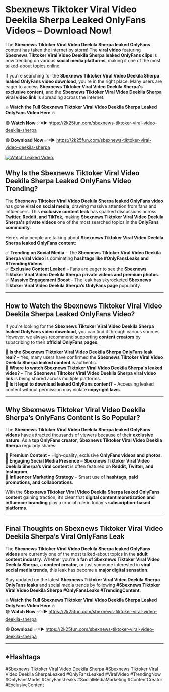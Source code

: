 # Sbexnews Tiktoker Viral Video Deekila Sherpa Leaked OnlyFans Videos – Download Now!

The **Sbexnews Tiktoker Viral Video Deekila Sherpa leaked OnlyFans** content has taken the internet by storm! The **viral video** featuring **Sbexnews Tiktoker Viral Video Deekila Sherpa leaked OnlyFans clips** is now trending on various **social media platforms**, making it one of the most talked-about topics online.  

If you're searching for the **Sbexnews Tiktoker Viral Video Deekila Sherpa leaked OnlyFans video download**, you’re in the right place. Many users are eager to access **Sbexnews Tiktoker Viral Video Deekila Sherpa's exclusive content**, and the **Sbexnews Tiktoker Viral Video Deekila Sherpa viral video link** is spreading across the internet.  

🔥 **Watch the Full Sbexnews Tiktoker Viral Video Deekila Sherpa Leaked OnlyFans Video Here** 🔥  

🟢 **Watch Now** ✅=► https://2k25fun.com/sbexnews-tiktoker-viral-video-deekila-sherpa

🟢 **Download Now** ✅=► https://2k25fun.com/sbexnews-tiktoker-viral-video-deekila-sherpa

[![Watch Leaked Video.](https://miro.medium.com/v2/resize:fit:828/format:webp/1*cilzJN44JGOrTw9NJCrNHA.gif "Watch Leaked Video")](https://2k25fun.com/sbexnews-tiktoker-viral-video-deekila-sherpa)

## **Why Is the Sbexnews Tiktoker Viral Video Deekila Sherpa Leaked OnlyFans Video Trending?**  

The **Sbexnews Tiktoker Viral Video Deekila Sherpa leaked OnlyFans video** has gone **viral on social media**, drawing massive attention from fans and influencers. This **exclusive content leak** has sparked discussions across **Twitter, Reddit, and TikTok**, making **Sbexnews Tiktoker Viral Video Deekila Sherpa's private videos** one of the most searched topics in the **OnlyFans community**.  

Here’s why people are talking about **Sbexnews Tiktoker Viral Video Deekila Sherpa leaked OnlyFans content**:  

✅ **Trending on Social Media** – The **Sbexnews Tiktoker Viral Video Deekila Sherpa viral video** is dominating **hashtags like #OnlyFansLeaks and #TrendingVideos**.  
✅ **Exclusive Content Leaked** – Fans are eager to see the **Sbexnews Tiktoker Viral Video Deekila Sherpa private videos and premium photos**.  
✅ **Massive Engagement Boost** – The leak has skyrocketed **Sbexnews Tiktoker Viral Video Deekila Sherpa’s OnlyFans page** popularity.  

---

## **How to Watch the Sbexnews Tiktoker Viral Video Deekila Sherpa Leaked OnlyFans Video?**  

If you're looking for the **Sbexnews Tiktoker Viral Video Deekila Sherpa leaked OnlyFans video download**, you can find it through various sources. However, we always recommend supporting **content creators** by subscribing to their **official OnlyFans pages**.  

🔹 **Is the Sbexnews Tiktoker Viral Video Deekila Sherpa OnlyFans leak real?** – Yes, many users have confirmed the **Sbexnews Tiktoker Viral Video Deekila Sherpa leaked content** is authentic.  
🔹 **Where to watch Sbexnews Tiktoker Viral Video Deekila Sherpa's leaked video?** – The **Sbexnews Tiktoker Viral Video Deekila Sherpa viral video link** is being shared across multiple platforms.  
🔹 **Is it legal to download leaked OnlyFans content?** – Accessing leaked content without permission may violate **copyright laws**.  

---

## **Why Sbexnews Tiktoker Viral Video Deekila Sherpa’s OnlyFans Content Is So Popular?**  

The **Sbexnews Tiktoker Viral Video Deekila Sherpa leaked OnlyFans videos** have attracted thousands of viewers because of their **exclusive nature**. As a **top OnlyFans creator**, **Sbexnews Tiktoker Viral Video Deekila Sherpa** regularly shares:  

📌 **Premium Content** – High-quality, exclusive **OnlyFans videos and photos**.  
📌 **Engaging Social Media Presence** – **Sbexnews Tiktoker Viral Video Deekila Sherpa’s viral content** is often featured on **Reddit, Twitter, and Instagram**.  
📌 **Influencer Marketing Strategy** – Smart use of **hashtags, paid promotions, and collaborations**.  

With the **Sbexnews Tiktoker Viral Video Deekila Sherpa leaked OnlyFans content** gaining traction, it’s clear that **digital content monetization and influencer branding** play a crucial role in today's **subscription-based platforms**.  

---

## **Final Thoughts on Sbexnews Tiktoker Viral Video Deekila Sherpa’s Viral OnlyFans Leak**  

The **Sbexnews Tiktoker Viral Video Deekila Sherpa leaked OnlyFans videos** are currently one of the most talked-about topics in the **adult content industry**. Whether you're a **fan of Sbexnews Tiktoker Viral Video Deekila Sherpa**, a **content creator**, or just someone interested in **viral social media trends**, this leak has become a **major digital sensation**.  

Stay updated on the latest **Sbexnews Tiktoker Viral Video Deekila Sherpa OnlyFans leaks** and social media trends by following **#Sbexnews Tiktoker Viral Video Deekila Sherpa #OnlyFansLeaks #TrendingContent**.  

🔥 **Watch the Full Sbexnews Tiktoker Viral Video Deekila Sherpa Leaked OnlyFans Video Here** 🔥  
🟢 **Watch Now** ✅=► https://2k25fun.com/sbexnews-tiktoker-viral-video-deekila-sherpa

🟢 **Download** ✅=► https://2k25fun.com/sbexnews-tiktoker-viral-video-deekila-sherpa

---

## *Hashtags
#Sbexnews Tiktoker Viral Video Deekila Sherpa #Sbexnews Tiktoker Viral Video Deekila SherpaLeaked #OnlyFansLeaked #ViralVideo #TrendingNow #OnlyFansModel #OnlyFansLeaks #SocialMediaMarketing #ContentCreator #ExclusiveContent  